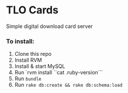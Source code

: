 # TLO Cards

Simple digital download card server

### To install:

1. Clone this repo
1. Install RVM
1. Install & start MySQL
1. Run `rvm install ``cat .ruby-version```
1. Run `bundle`
1. Run `rake db:create && rake db:schema:load`


